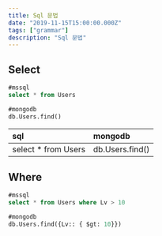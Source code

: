 ```yaml
---
title: Sql 문법
date: "2019-11-15T15:00:00.000Z"
tags: ["grammar"]
description: "Sql 문법"
---
```


## Select
```sql
#mssql
select * from Users

#mongodb
db.Users.find()
```

|sql|mongodb|
|:---|:---|
|select * from Users|db.Users.find()|

## Where
```sql
#mssql
select * from Users where Lv > 10

#mongodb 
db.Users.find({Lv:: { $gt: 10}})
```